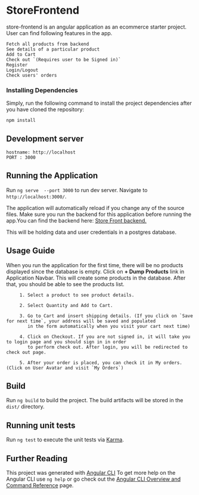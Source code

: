 # StoreFrontend
store-frontend is an angular application as an ecommerce starter project. User can find following features in the app.

```
Fetch all products from backend
See details of a particular product
Add to Cart
Check out `(Requires user to be Signed in)`
Register
Login/Logout
Check users' orders
```
### Installing Dependencies

Simply, run the following command to install the project dependencies after you have cloned the repository:
```
npm install
```
## Development server

```
hostname: http://localhost
PORT : 3000
```
## Running the Application

Run `ng serve  --port 3000` to run dev server. Navigate to `http://localhost:3000/`. 

The application will automatically reload if you change any of the source files.
Make sure you run the backend for this application before running the app.You can find the backend here: 
[Store Front backend.](https://github.com/toseefAhmed-pk/storefront-backend-api.git)

This will be holding data and user credentials in a postgres database.

## Usage Guide
When you run the application for the first time, there will be no products displayed since the database is empty. Click on **+ Dump Products** link in Application Navbar. This will create some products in the database. After that, you should be able to see the products list.
         
         1. Select a product to see product details.

         2. Select Quantity and Add to Cart.
         
         3. Go to Cart and insert shipping details. (If you click on `Save for next time`, your address will be saved and populated 
            in the form automatically when you visit your cart next time)
         
         4. Click on Checkout. If you are not signed in, it will take you to login page and you should sign in in order
            to perform check out. After login, you will be redirected to check out page.
         
         5. After your order is placed, you can check it in My orders. (Click on User Avatar and visit `My Orders`)

## Build

Run `ng build` to build the project. The build artifacts will be stored in the `dist/` directory.

## Running unit tests

Run `ng test` to execute the unit tests via [Karma](https://karma-runner.github.io).

## Further Reading
This project was generated with [Angular CLI](https://github.com/angular/angular-cli)
To get more help on the Angular CLI use `ng help` or go check out the [Angular CLI Overview and Command Reference](https://angular.io/cli) page.
